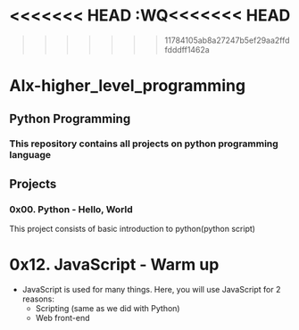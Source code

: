 <<<<<<< HEAD
:WQ<<<<<<< HEAD
=======

>>>>>>> 11784105ab8a27247b5ef29aa2ffdfdddff1462a
# Alx-higher_level_programming
## Python Programming 
###  This repository contains all projects on python programming language
## Projects

###  0x00. Python - Hello, World

This project consists of basic introduction to python(python script)

# 0x12. JavaScript - Warm up
- JavaScript is used for many things. Here, you will use JavaScript for 2 reasons:
	* Scripting (same as we did with Python)
	* Web front-end
